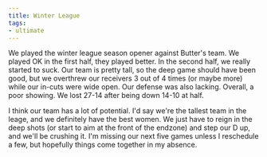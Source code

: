 ```yaml
---
title: Winter League
tags:
- ultimate
---
```


We played the winter league season opener against Butter's team. We played OK in the first half, they played better. In the second half, we really started to suck. Our team is pretty tall, so the deep game should have been good, but we overthrew our receivers 3 out of 4 times (or maybe more) while our in-cuts were wide open. Our defense was also lacking. Overall, a poor showing. We lost 27-14 after being down 14-10 at half.

I think our team has a lot of potential. I'd say we're the tallest team in the leage, and we definitely have the best women. We just have to reign in the deep shots (or start to aim at the front of the endzone) and step our D up, and we'll be crushing it. I'm missing our next five games unless I reschedule a few, but hopefully things come together in my absence.
